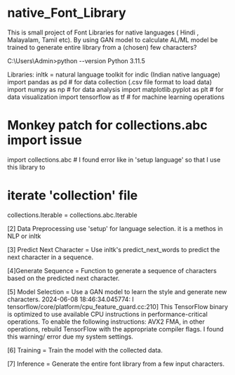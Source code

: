 # native_Font_Library
This is small project of Font Libraries for native languages ( Hindi , Malayalam, Tamil etc). By using GAN model to calculate AL/ML model be trained to generate entire library from a (chosen) few characters?

C:\Users\Admin>python --version
Python 3.11.5

Libraries:
inltk = natural language toolkit for indic (Indian native language)
import pandas as pd     # for data collection (.csv file format to load data)
import numpy as np      # for data analysis
import matplotlib.pyplot as plt   # for data visualization
import tensorflow as tf   # for machine learning operations


# Monkey patch for collections.abc import issue
import collections.abc   # I found error like in 'setup language' so that I use this library to
# iterate 'collection' file
collections.Iterable = collections.abc.Iterable

[2] Data Preprocessing
use 'setup' for language selection. it is a methos in NLP or inltk

[3] Predict Next Character = Use inltk's predict_next_words to predict the next character in a sequence.

[4]Generate Sequence = Function to generate a sequence of characters based on the predicted next character.

[5] Model Selection = Use a GAN model to learn the style and generate new characters. 
2024-06-08 18:46:34.045774: I tensorflow/core/platform/cpu_feature_guard.cc:210] This TensorFlow binary is optimized to use available CPU instructions in performance-critical operations.
To enable the following instructions: AVX2 FMA, in other operations, rebuild TensorFlow with the appropriate compiler flags. 
I found this warning/ error due my system settings.

[6] Training = Train the model with the collected data.

[7] Inference = Generate the entire font library from a few input characters.
